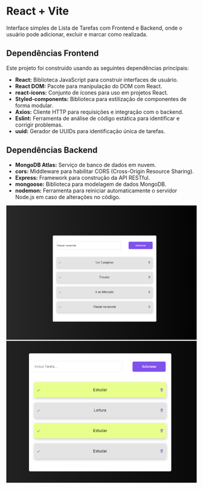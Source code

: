 # React + Vite

Interface simples de Lista de Tarefas com Frontend e Backend, onde o usuário pode adicionar, excluir e marcar como realizada.

## Dependências Frontend

Este projeto foi construído usando as seguintes dependências principais:

- **React:** Biblioteca JavaScript para construir interfaces de usuário.
- **React DOM:** Pacote para manipulação do DOM com React.
- **react-icons:** Conjunto de ícones para uso em projetos React.
- **Styled-components:** Biblioteca para estilização de componentes de forma modular.
- **Axios:** Cliente HTTP para requisições e integração com o backend.
- **Eslint:** Ferramenta de análise de código estática para identificar e corrigir problemas.
- **uuid:** Gerador de UUIDs para identificação única de tarefas.

## Dependências Backend

- **MongoDB Atlas:** Serviço de banco de dados em nuvem.
- **cors:** Middleware para habilitar CORS (Cross-Origin Resource Sharing).
- **Express:** Framework para construção da API RESTful.
- **mongoose:** Biblioteca para modelagem de dados MongoDB.
- **nodemon:** Ferramenta para reiniciar automaticamente o servidor Node.js em caso de alterações no código.

![Foto](https://github.com/Nessatunes/todo-list/blob/main/todo-list-front/src/assets/foto.png)
![Foto](https://github.com/Nessatunes/todo-list/blob/main/todo-list-front/src/assets/foto2.png)
